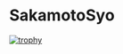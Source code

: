 # SakamotoSyo
[![trophy](https://github-profile-trophy.vercel.app/?username=kouzukimisuzu)](https://github.com/kouzukimisuzu/github-profile-trophy)
